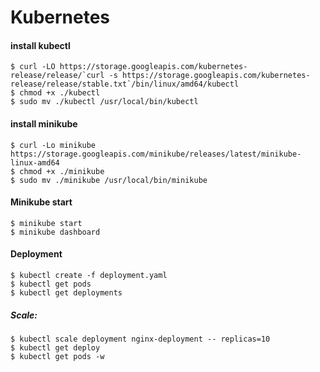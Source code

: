 # Kubernetes

#### install kubectl
```
$ curl -LO https://storage.googleapis.com/kubernetes-release/release/`curl -s https://storage.googleapis.com/kubernetes-release/release/stable.txt`/bin/linux/amd64/kubectl
$ chmod +x ./kubectl
$ sudo mv ./kubectl /usr/local/bin/kubectl
```

#### install minikube
```
$ curl -Lo minikube https://storage.googleapis.com/minikube/releases/latest/minikube-linux-amd64
$ chmod +x ./minikube
$ sudo mv ./minikube /usr/local/bin/minikube
```

#### Minikube start
```
$ minikube start
$ minikube dashboard
```

#### Deployment
```
$ kubectl create -f deployment.yaml
$ kubectl get pods
$ kubectl get deployments
```

##### Scale:
```
$ kubectl scale deployment nginx-deployment -- replicas=10
$ kubectl get deploy
$ kubectl get pods -w
```
